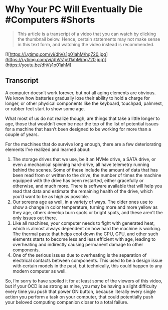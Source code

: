 # Why Your PC Will Eventually Die #Computers #Shorts

> This article is a transcript of a video that you can watch by clicking the thumbnail below. Hence, certain statements may not make sense in this text form, and watching the video instead is recommended.

[![https://i.ytimg.com/vi/dhVs1p01ahM/hq720.jpg](https://i.ytimg.com/vi/dhVs1p01ahM/hq720.jpg)](https://youtu.be/dhVs1p01ahM)

## Transcript

A computer doesn’t work forever, but not all aging elements are obvious. We know how batteries gradually lose their ability to hold a charge for longer, or other physical components like the keyboard, touchpad, palmrest, or rubber feet start to show some age.

What most of us do not realize though, are things that take a little longer to age, those that wouldn’t even be near the top of the list of potential issues for a machine that hasn’t been designed to be working for more than a couple of years.

For the machines that do survive long enough, there are a few deteriorating elements I’ve realized and learned about:

1. The storage drives that we use, be it an NVMe drive, a SATA drive, or even a mechanical spinning hard-drive, all have telemetry running behind the scenes. Some of these include the amount of data that has been read from or written to the drive, the number of times the machine equipped with the drive has been restarted, either gracefully or otherwise, and much more. There is software available that will help you read that data and estimate the remaining health of the drive, which you’d want to be as high as possible.
2. Our screens age as well, in a variety of ways. The older ones use to show a change in color temperature, turning more and more yellow as they age, others develop burn spots or bright spots, and these aren’t the only issues out there.
3. Like all machines, your computer needs to fight with generated heat, which is almost always dependent on how hard the machine is working. The thermal paste that helps cool down the CPU, GPU, and other such elements starts to become less and less efficient with age, leading to overheating and indirectly causing permanent damage to other components.
4. One of the serious issues due to overheating is the separation of electrical contacts between components. This used to be a design issue with certain models in the past, but technically, this could happen to any modern computer as well.

So, I’m sorry to have spoiled it for at least some of the viewers of this video, but if your OCD is as strong as mine, you may be having a slight difficulty every time you push that power ON button, because literally every single action you perform a task on your computer, that could potentially push your beloved computing companion closer to a total failure.
